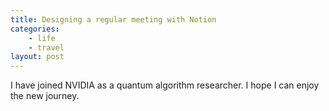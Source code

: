 ```yaml
---
title: Designing a regular meeting with Notion
categories:
    - life
    - travel
layout: post
---
```

I have joined NVIDIA as a quantum algorithm researcher. I hope I can enjoy the new journey.
